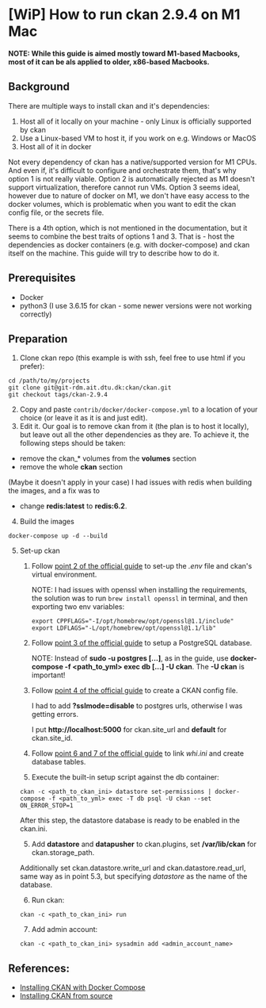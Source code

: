 # [WiP] How to run ckan 2.9.4 on M1 Mac
**NOTE: While this guide is aimed mostly toward M1-based Macbooks, most of it can be als applied to older, x86-based Macbooks.**
## Background
There are multiple ways to install ckan and it's dependencies:
1. Host all of it locally on your machine - only Linux is officially supported by ckan
2. Use a Linux-based VM to host it, if you work on e.g. Windows or MacOS
3. Host all of it in docker

Not every dependency of ckan has a native/supported version for M1 CPUs. And even if, it's difficult to configure and
orchestrate them, that's why option 1 is not really viable.
Option 2 is automatically rejected as M1 doesn't support virtualization, therefore cannot run VMs.
Option 3 seems ideal, however due to nature of docker on M1, we don't have easy access to the docker volumes, which
is problematic when you want to edit the ckan config file, or the secrets file.

There is a 4th option, which is not mentioned in the documentation, but it seems to combine the best traits of options
1 and 3. That is - host the dependencies as docker containers (e.g. with docker-compose) and ckan itself on the machine.
This guide will try to describe how to do it.
## Prerequisites
* Docker
* python3 (I use 3.6.15 for ckan - some newer versions were not working correctly)
## Preparation
1. Clone ckan repo (this example is with ssh, feel free to use html if you prefer):
```
cd /path/to/my/projects
git clone git@git-rdm.ait.dtu.dk:ckan/ckan.git
git checkout tags/ckan-2.9.4
```

2. Copy and paste `contrib/docker/docker-compose.yml` to a location of your choice (or leave it as it is and just edit).
3. Edit it. Our goal is to remove ckan from it (the plan is to host it locally), but leave out all the other dependencies as they are. To achieve it, the following steps should be taken:
* remove the ckan_* volumes from the **volumes** section
* remove the whole **ckan** section

(Maybe it doesn't apply in your case) I had issues with redis when building the images, and a fix was to
* change **redis:latest** to **redis:6.2**.

4. Build the images
```
docker-compose up -d --build
```
5. Set-up ckan

    1. Follow [point 2 of the official guide](https://docs.ckan.org/en/2.9/maintaining/installing/install-from-source.html#install-ckan-into-a-python-virtual-environment) to set-up the *.env* file and ckan's virtual environment.

        NOTE: I had issues with openssl when installing the requirements, the solution was to run `brew install openssl` in terminal, and then exporting two env variables:
        
        ```
        export CPPFLAGS="-I/opt/homebrew/opt/openssl@1.1/include"
        export LDFLAGS="-L/opt/homebrew/opt/openssl@1.1/lib"
        ```

    2. Follow [point 3 of the official guide](https://docs.ckan.org/en/2.9/maintaining/installing/install-from-source.html#setup-a-postgresql-database) to setup a PostgreSQL database.
    
        NOTE: Instead of **sudo -u postgres [...]**, as in the guide, use **docker-compose -f <path_to_yml> exec db [...] -U ckan**. The **-U ckan** is important!

    3. Follow [point 4 of the official guide](https://docs.ckan.org/en/2.9/maintaining/installing/install-from-source.html#create-a-ckan-config-file) to create a CKAN config file.
    
        I had to add **?sslmode=disable** to postgres urls, otherwise I was getting errors.

        I put **http://localhost:5000** for ckan.site_url and **default** for ckan.site_id.
    
    4. Follow [point 6 and 7 of the official guide](https://docs.ckan.org/en/2.9/maintaining/installing/install-from-source.html#link-to-who-ini) to link *whi.ini* and create database tables.

    4. Execute the built-in setup script against the db container:
    ```
    ckan -c <path_to_ckan_ini> datastore set-permissions | docker-compose -f <path_to_yml> exec -T db psql -U ckan --set ON_ERROR_STOP=1
    ```

    After this step, the datastore database is ready to be enabled in the ckan.ini.

    5. Add **datastore** and **datapusher** to ckan.plugins, set **/var/lib/ckan** for ckan.storage_path.

    Additionally set ckan.datastore.write_url and ckan.datastore.read_url, same way as in point 5.3, but specifying *datastore* as the name of the database.

    6. Run ckan:
    ```
    ckan -c <path_to_ckan_ini> run
    ```

    7. Add admin account:
    ```
    ckan -c <path_to_ckan_ini> sysadmin add <admin_account_name>
    ```

## References:
* [Installing CKAN with Docker Compose](https://docs.ckan.org/en/2.9/maintaining/installing/install-from-docker-compose.html)
* [Installing CKAN from source](https://docs.ckan.org/en/2.9/maintaining/installing/install-from-source.html)